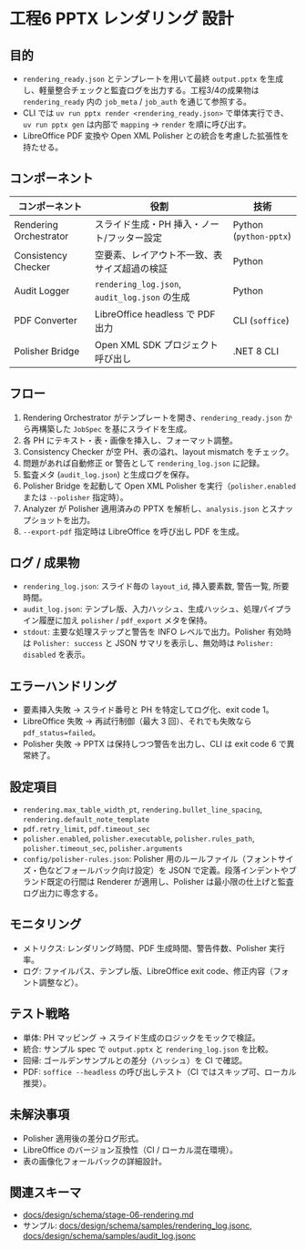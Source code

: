 # 工程6 PPTX レンダリング 設計

## 目的
- `rendering_ready.json` とテンプレートを用いて最終 `output.pptx` を生成し、軽量整合チェックと監査ログを出力する。工程3/4の成果物は `rendering_ready` 内の `job_meta` / `job_auth` を通じて参照する。
- CLI では `uv run pptx render <rendering_ready.json>` で単体実行でき、`uv run pptx gen` は内部で `mapping` → `render` を順に呼び出す。
- LibreOffice PDF 変換や Open XML Polisher との統合を考慮した拡張性を持たせる。

## コンポーネント
| コンポーネント | 役割 | 技術 |
| --- | --- | --- |
| Rendering Orchestrator | スライド生成・PH 挿入・ノート/フッター設定 | Python (`python-pptx`) |
| Consistency Checker | 空要素、レイアウト不一致、表サイズ超過の検証 | Python |
| Audit Logger | `rendering_log.json`, `audit_log.json` の生成 | Python |
| PDF Converter | LibreOffice headless で PDF 出力 | CLI (`soffice`) |
| Polisher Bridge | Open XML SDK プロジェクト呼び出し | .NET 8 CLI |

## フロー
1. Rendering Orchestrator がテンプレートを開き、`rendering_ready.json` から再構築した `JobSpec` を基にスライドを生成。  
2. 各 PH にテキスト・表・画像を挿入し、フォーマット調整。  
3. Consistency Checker が空 PH、表の溢れ、layout mismatch をチェック。  
4. 問題があれば自動修正 or 警告として `rendering_log.json` に記録。  
5. 監査メタ (`audit_log.json`) と生成ログを保存。  
6. Polisher Bridge を起動して Open XML Polisher を実行（`polisher.enabled` または `--polisher` 指定時）。  
7. Analyzer が Polisher 適用済みの PPTX を解析し、`analysis.json` とスナップショットを出力。  
8. `--export-pdf` 指定時は LibreOffice を呼び出し PDF を生成。  

## ログ / 成果物
- `rendering_log.json`: スライド毎の `layout_id`, 挿入要素数, 警告一覧, 所要時間。
- `audit_log.json`: テンプレ版、入力ハッシュ、生成ハッシュ、処理パイプライン履歴に加え `polisher` / `pdf_export` メタを保持。
- `stdout`: 主要な処理ステップと警告を INFO レベルで出力。Polisher 有効時は `Polisher: success` と JSON サマリを表示し、無効時は `Polisher: disabled` を表示。

## エラーハンドリング
- 要素挿入失敗 → スライド番号と PH を特定してログ化、exit code 1。
- LibreOffice 失敗 → 再試行制御（最大 3 回）、それでも失敗なら `pdf_status=failed`。
- Polisher 失敗 → PPTX は保持しつつ警告を出力し、CLI は exit code 6 で異常終了。

## 設定項目
- `rendering.max_table_width_pt`, `rendering.bullet_line_spacing`, `rendering.default_note_template`
- `pdf.retry_limit`, `pdf.timeout_sec`
- `polisher.enabled`, `polisher.executable`, `polisher.rules_path`, `polisher.timeout_sec`, `polisher.arguments`
- `config/polisher-rules.json`: Polisher 用のルールファイル（フォントサイズ・色などフォールバック向け設定）を JSON で定義。段落インデントやブランド既定の行間は Renderer が適用し、Polisher は最小限の仕上げと監査ログ出力に専念する。

## モニタリング
- メトリクス: レンダリング時間、PDF 生成時間、警告件数、Polisher 実行率。
- ログ: ファイルパス、テンプレ版、LibreOffice exit code、修正内容（フォント調整など）。

## テスト戦略
- 単体: PH マッピング → スライド生成のロジックをモックで検証。
- 統合: サンプル spec で `output.pptx` と `rendering_log.json` を比較。
- 回帰: ゴールデンサンプルとの差分（ハッシュ）を CI で確認。
- PDF: `soffice --headless` の呼び出しテスト（CI ではスキップ可、ローカル推奨）。

## 未解決事項
- Polisher 適用後の差分ログ形式。
- LibreOffice のバージョン互換性（CI / ローカル混在環境）。
- 表の画像化フォールバックの詳細設計。

## 関連スキーマ
- [docs/design/schema/stage-06-rendering.md](../schema/stage-06-rendering.md)
- サンプル: [docs/design/schema/samples/rendering_log.jsonc](../schema/samples/rendering_log.jsonc), [docs/design/schema/samples/audit_log.jsonc](../schema/samples/audit_log.jsonc)
